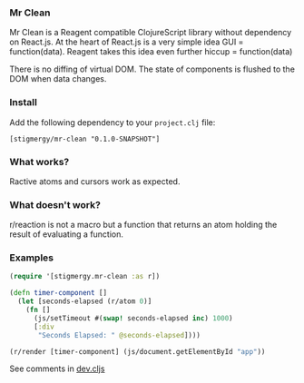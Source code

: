 ### Mr Clean

Mr Clean is a Reagent compatible ClojureScript library without dependency on React.js. At the heart of React.js
is a very simple idea GUI = function(data). Reagent takes this idea even further hiccup = function(data)

There is no diffing of virtual DOM. The state of components is flushed to the DOM when data changes.

### Install

Add the following dependency to your `project.clj` file:

    [stigmergy/mr-clean "0.1.0-SNAPSHOT"]

### What works?

Ractive atoms and cursors work as expected. 

### What doesn't work?

r/reaction is not a macro but a function that returns an atom holding the result of evaluating a function.

### Examples
```Clojure
(require '[stigmergy.mr-clean :as r])

(defn timer-component []
  (let [seconds-elapsed (r/atom 0)]
    (fn []
      (js/setTimeout #(swap! seconds-elapsed inc) 1000)
      [:div
       "Seconds Elapsed: " @seconds-elapsed])))

(r/render [timer-component] (js/document.getElementById "app"))
```

See comments in [dev.cljs](https://bitbucket.org/sonwh98/mr-clean/src/master/src/cljs/stigmergy/dev.cljs)
